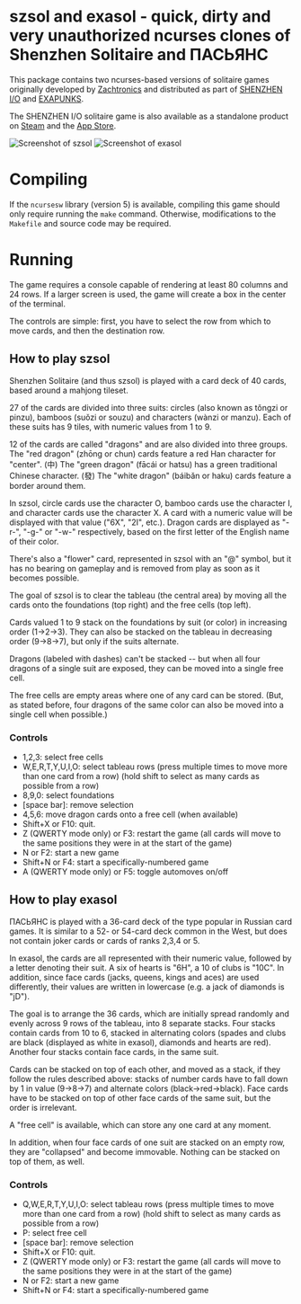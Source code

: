 # szsol and exasol - quick, dirty and very unauthorized ncurses clones of Shenzhen Solitaire and ПАСЬЯНС

This package contains two ncurses-based versions of solitaire games originally 
developed by [Zachtronics](https://twitter.com/zachtronics) and distributed
as part of 
[SHENZHEN I/O](http://www.zachtronics.com/shenzhen-io/) and
[EXAPUNKS](http://www.zachtronics.com/exapunks/).

The SHENZHEN I/O solitaire game is also available as a standalone product on [Steam](http://store.steampowered.com/app/570490/SHENZHEN_SOLITAIRE/) and the
[App Store](https://itunes.apple.com/tw/app/shenzhen-solitaire/id1206037778).

![Screenshot of szsol](https://i.imgur.com/AJv0zcs.png)
![Screenshot of exasol](https://i.imgur.com/rvUyv7z.png)

# Compiling

If the `ncursesw` library (version 5) is available, compiling this game should
only require running the `make` command. Otherwise, modifications to the
`Makefile` and source code may be required.

# Running

The game requires a console capable of rendering at least 80 columns and 24
rows. If a larger screen is used, the game will create a box in the center of
the terminal.

The controls are simple: first, you have to select the row from which to move
cards, and then the destination row. 

## How to play szsol

Shenzhen Solitaire (and thus szsol) is played with a card deck of 40 cards, based around a mahjong tileset.

27 of the cards are divided into three suits: circles (also known as tǒngzi or pinzu), bamboos (suǒzi or souzu) and characters (wànzi or manzu). Each of these suits has 9 tiles, with numeric values from 1 to 9.

12 of the cards are called "dragons" and are also divided into three groups. The "red dragon" (zhōng or chun) cards feature a red Han character for "center". (中) The "green dragon" (fācái or hatsu) has a green traditional Chinese character. (發) The "white dragon" (báibǎn or haku) cards feature a border around them.

In szsol, circle cards use the character O, bamboo cards use the character I, and character cards use the character X. A card with a numeric value will be displayed with that value ("6X", "2I", etc.). Dragon cards are displayed as "-r-", "-g-" or "-w-" respectively, based on the first letter of the English name of their color.

There's also a "flower" card, represented in szsol with an "@" symbol, but it has no bearing on gameplay and is removed from play as soon as it becomes possible.

The goal of szsol is to clear the tableau (the central area) by moving all the
cards onto the foundations (top right) and the free cells (top left).

Cards valued 1 to 9 stack on the foundations by suit (or color) in increasing
order (1->2->3). They can also be stacked on the tableau in decreasing
order (9->8->7), but only if the suits alternate.

Dragons (labeled with dashes) can't be stacked -- but when all four dragons
of a single suit are exposed, they can be moved into a single free cell.

The free cells are empty areas where one of any card can be stored. (But, as
stated before, four dragons of the same color can also be moved into a single 
cell when possible.)

### Controls
 * 1,2,3: select free cells
 * W,E,R,T,Y,U,I,O: select tableau rows
   (press multiple times to move more than one card from a row)
   (hold shift to select as many cards as possible from a row)
 * 8,9,0: select foundations
 * [space bar]: remove selection
 * 4,5,6: move dragon cards onto a free cell (when available)
 * Shift+X or F10: quit.
 * Z (QWERTY mode only) or F3: restart the game
   (all cards will move to the same positions they were in
   at the start of the game)
 * N or F2: start a new game
 * Shift+N or F4: start a specifically-numbered game
 * A (QWERTY mode only) or F5: toggle automoves on/off
 
## How to play exasol

ПАСЬЯНС is played with a 36-card deck of the type popular in Russian card games. It is similar to a 52- or 54-card deck common in the West, but does not contain joker cards or cards of ranks 2,3,4 or 5.

In exasol, the cards are all represented with their numeric value, followed by a letter denoting their suit. A six of hearts is "6H", a 10 of clubs is "10C". In addition, since face cards (jacks, queens, kings and aces) are used differently, their values are written in lowercase (e.g. a jack of diamonds is "jD").

The goal is to arrange the 36 cards, which are initially spread randomly and evenly across 9 rows of the tableau, into 8 separate stacks. Four stacks contain cards from 10 to 6, stacked in alternating colors (spades and clubs are black (displayed as white in exasol), diamonds and hearts are red). Another four stacks contain face cards, in the same suit.

Cards can be stacked on top of each other, and moved as a stack, if they follow the rules described above: stacks of number cards have to fall down by 1 in value (9->8->7) and alternate colors (black-\>red-\>black). Face cards have to be stacked on top of other face cards of the same suit, but the order is irrelevant. 

A "free cell" is available, which can store any one card at any moment.

In addition, when four face cards of one suit are stacked on an empty row, they are "collapsed" and become immovable. Nothing can be stacked on top of them, as well.

### Controls
 * Q,W,E,R,T,Y,U,I,O: select tableau rows
   (press multiple times to move more than one card from a row)
   (hold shift to select as many cards as possible from a row)
 * P: select free cell
 * [space bar]: remove selection
 * Shift+X or F10: quit.
 * Z (QWERTY mode only) or F3: restart the game
   (all cards will move to the same positions they were in
   at the start of the game)
 * N or F2: start a new game
 * Shift+N or F4: start a specifically-numbered game
